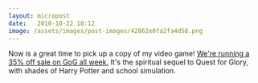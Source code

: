 ```yaml
---
layout: micropost
date:   2018-10-22 18:12
image: /assets/images/post-images/42862e0fa2fa4d58.png
---
```


Now is a great time to pick up a copy of my video game! [We're running a 35% off sale on GoG all week.](https://www.gog.com/game/herou_rogue_to_redemption) It's the spiritual sequel to Quest for Glory, with shades of Harry Potter and school simulation.